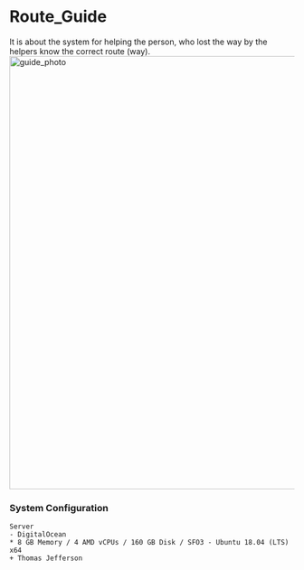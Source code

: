 # Route_Guide
It is about the system for helping the person, who lost the way by the helpers know the correct route (way).
<img width="766" alt="guide_photo" src="https://github.com/upc-hub/Route_Guide/assets/79504426/00724fdc-ebc8-4849-9d1d-1e77bd03e5c3">
### System Configuration
```
Server
- DigitalOcean
* 8 GB Memory / 4 AMD vCPUs / 160 GB Disk / SFO3 - Ubuntu 18.04 (LTS) x64
+ Thomas Jefferson
```
